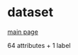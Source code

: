 # dataset

[main page](http://archive.ics.uci.edu/ml/datasets/optical+recognition+of+handwritten+digits)


64 attributes + 1 label



